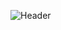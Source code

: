 ![Header](https://capsule-render.vercel.app/api?type=Waving&color=timeGradient&height=200&animation=fadeIn&section=header&text=JiangtingDev&fontSize=70)